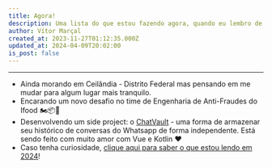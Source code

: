 ```yaml
---
title: Agora!
description: Uma lista do que estou fazendo agora, quando eu lembro de atualizar.
author: Vítor Marçal
created_at: 2023-11-27T01:12:35.000Z
updated_at: 2024-04-09T20:02:00
is_post: false
---
```

---
*   Ainda morando em Ceilândia - Distrito Federal mas pensando em me mudar para algum lugar mais tranquilo.
*   Encarando um novo desafio no time de Engenharia de Anti-Fraudes do Ifood 🏍️📦🍛 
*   Desenvolvendo um side project: o [ChatVault](https://github.com/vitormarcal/chatvault) - uma forma de armazenar seu histórico de conversas do Whatsapp de forma independente. Está sendo feito com muito amor com Vue e Kotlin ❤️
*   Caso tenha curiosidade, [clique aqui para saber o que estou lendo em 2024](https://www.marcal.dev/leituras-de-2024/)!